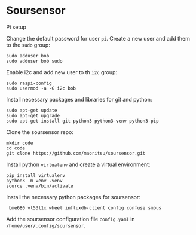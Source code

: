 # Soursensor

Pi setup

Change the default password for user `pi`. Create a new user and add them to the `sudo` group:
```
sudo adduser bob
sudo adduser bob sudo
```

Enable i2c and add new user to th `i2c` group:

```
sudo raspi-config 
sudo usermod -a -G i2c bob
```

Install necessary packages and libraries for git and python:

```
sudo apt-get update
sudo apt-get upgrade
sudo apt-get install git python3 python3-venv python3-pip
```

Clone the soursensor repo:

```
mkdir code
cd code
git clone https://github.com/maoritsu/soursensor.git
```

Install python `virtualenv` and create a virtual environment:

```
pip install virtualenv
python3 -m venv .venv
source .venv/bin/activate
```

Install the necessary python packages for soursensor:
```
 bme680 vl53l1x wheel influxdb-client config confuse smbus
```

Add the soursensor configuration file `config.yaml` in `/home/user/.config/soursensor`.